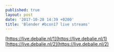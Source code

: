 ```yaml
---
published: true
layout: post
date: '2017-10-28 14:39 +0200'
title: 'Blender #bcon17 live streams'
---
```

[https://live.debalie.nl/1](https://live.debalie.nl/1)  
[https://live.debalie.nl/2](https://live.debalie.nl/2)
